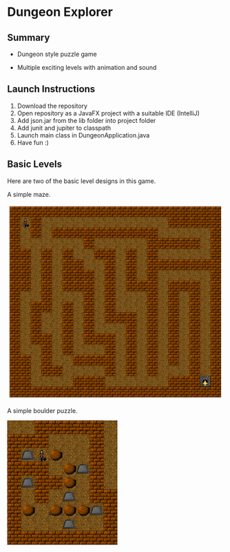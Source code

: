 # Dungeon Explorer

## Summary

* Dungeon style puzzle game 

* Multiple exciting levels with animation and sound

## Launch Instructions

1. Download the repository
2. Open repository as a JavaFX project with a suitable IDE (IntelliJ)
3. Add json.jar from the lib folder into project folder
4. Add junit and jupiter to classpath 
5. Launch main class in DungeonApplication.java
6. Have fun :)

## Basic Levels
Here are two of the basic level designs in this game.

A simple maze.

![Maze][maze]

A simple boulder puzzle.

![Boulders][boulders]

[maze]:          examples/maze.png
[boulders]:      examples/boulders.png


